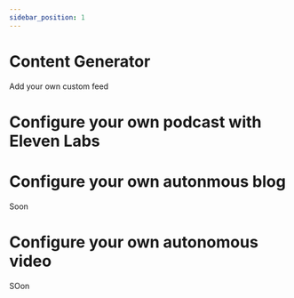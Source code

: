 ```yaml
---
sidebar_position: 1
---
```


# Content Generator

Add your own custom feed


# Configure your own podcast with Eleven Labs


# Configure your own autonmous blog

Soon

# Configure your own autonomous video

SOon